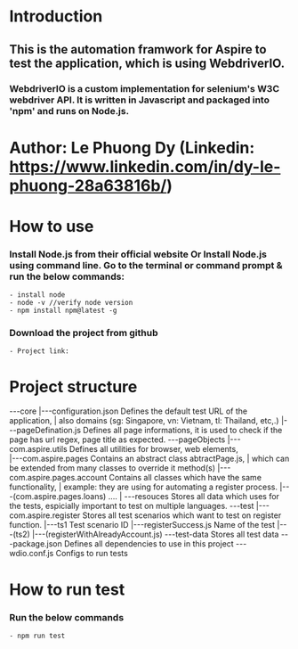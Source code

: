 # Introduction
## This is the automation framwork for Aspire to test the application, which is using WebdriverIO.
### WebdriverIO is a custom implementation for selenium's W3C webdriver API. It is written in Javascript and packaged into 'npm' and runs on Node.js.

# Author: Le Phuong Dy (Linkedin: https://www.linkedin.com/in/dy-le-phuong-28a63816b/) 

# How to use
### Install Node.js from their official website Or Install Node.js using command line. Go to the terminal or command prompt & run the below commands:
    - install node
    - node -v //verify node version
    - npm install npm@latest -g

### Download the project from github
    - Project link:

# Project structure
---core
       |---configuration.json           Defines the default test URL of the application, 
       |                                also domains (sg: Singapore, vn: Vietnam, tl: Thailand, etc,.)
       |---pageDefination.js            Defines all page informations, it is used to check if the page has url regex, page title as expected.
---pageObjects
       |---com.aspire.utils             Defines all utilities for browser, web elements,                 
       |---com.aspire.pages             Contains an abstract class abtractPage.js, 
       |                                which can be extended from many classes to override it method(s)
       |---com.aspire.pages.account     Contains all classes which have the same functionality, 
       |                                example: they are using for automating a register process.
       |---(com.aspire.pages.loans)     ....
       |
---resouces                             Stores all data which uses for the tests, espicially important to test on multiple languages.
---test
       |---com.aspire.register          Stores all test scenarios which want to test on register function.
            |---ts1                     Test scenario ID
                |---registerSuccess.js  Name of the test
            |---(ts2)
                |---(registerWithAlreadyAccount.js)
---test-data                            Stores all test data
---package.json                         Defines all dependencies to use in this project
---wdio.conf.js                         Configs to run tests                 

# How to run test
### Run the below commands
    - npm run test
